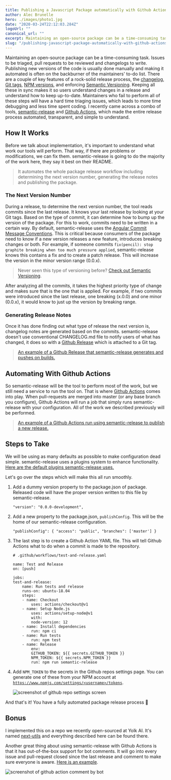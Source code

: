 ```yaml
---
title: Publishing a Javascript Package automatically with Github Actions
author: Alec Brunelle
hero: ./images/photo1.jpg
date: "2020-03-24T22:12:03.284Z"
logoUrl: ""
canonical_url: ""
excerpt: Maintaining an open-source package can be a time-consuming task.
slug: "/publishing-javascript-package-automatically-with-github-actions/"
---
```


Maintaining an open-source package can be a time-consuming task. Issues to be triaged, pull requests to be reviewed and changelogs to write. Publishing new versions of the code is usually done manually and making it automated is often on the backburner of the maintainers' to-do list. There are a couple of key features of a rock-solid release process, the [changelog](https://www.techopedia.com/definition/13934/changelog), [Git tags](https://git-scm.com/book/en/v2/Git-Basics-Tagging), [NPM versions](https://stackoverflow.com/questions/10972176/find-the-version-of-an-installed-npm-package), and enforcing [Semantic Versioning](https://semver.org/). Keeping all these in sync makes it so users understand changes in a release and understand how to keep up-to-date. Maintainers who fail to perform all of these steps will have a hard time triaging issues, which leads to more time debugging and less time spent coding. I recently came across a combo of tools, [semantic-release](https://github.com/semantic-release/semantic-release) and [Github Actions](https://github.com/features/actions), which made the entire release process automated, transparent, and simple to understand.

## How It Works

Before we talk about implementation, it's important to understand what work our tools will perform. That way, if there are problems or modifications, we can fix them. semantic-release is going to do the majority of the work here, they say it best on their README.

> It automates the whole package release workflow including determining the next version number, generating the release notes and publishing the package.

### The Next Version Number

During a release, to determine the next version number, the tool reads commits since the last release. It knows your last release by looking at your Git tags. Based on the type of commit, it can determine how to bump up the version of the package. For this to work, commits need to be written in a certain way. By default, semantic-release uses the [Angular Commit Message Conventions](https://github.com/angular/angular.js/blob/master/DEVELOPERS.md#-git-commit-guidelines). This is critical because consumers of the package need to know if a new version releases a new feature, introduces breaking changes or both. For example, if someone commits `fix(pencil): stop graphite breaking when too much pressure applied`, semantic-release knows this contains a fix and to create a patch release. This will increase the version in the minor version range (0.0.x).

> Never seen this type of versioning before? [Check out Semantic Versioning](https://semver.org/).

After analyzing all the commits, it takes the highest priority type of change and makes sure that is the one that is applied. For example, if two commits were introduced since the last release, one breaking (x.0.0) and one minor (0.0.x), it would know to just up the version by breaking range.

### Generating Release Notes

Once it has done finding out what type of release the next version is, changelog notes are generated based on the commits. semantic-release doesn't use conventional CHANGELOG.md file to notify users of what has changed, it does so with a [Github Release](https://help.github.com/en/github/administering-a-repository/about-releases) which is attached to a Git tag.

> [An example of a Github Release that semantic-release generates and pushes on builds.](https://github.com/Yolk-HQ/next-utils/releases/tag/v1.0.3)

## Automating With Github Actions

So semantic-release will be the tool to perform most of the work, but we still need a service to run the tool on. That is where [Github Actions](https://github.com/features/actions) comes into play. When pull-requests are merged into master (or any base branch you configure), Github Actions will run a job that simply runs semantic-release with your configuration. All of the work we described previously will be performed.

> [An example of a Github Actions run using semantic-release to publish a new release.](https://github.com/Yolk-HQ/next-utils/runs/463521573?check_suite_focus=true)

## Steps to Take

We will be using as many defaults as possible to make configuration dead simple. semantic-release uses a plugins system to enhance functionality. [Here are the default plugins semantic-release uses.](https://github.com/semantic-release/semantic-release/blob/master/docs/usage/plugins.md#default-plugins)

Let's go over the steps which will make this all run smoothly.

1.  Add a dummy version property to the package.json of package. Released code will have the proper version written to this file by semantic-release.

        "version": "0.0.0-development",

2.  Add a new property to the package.json, `publishConfig`. This will be the home of our semantic-release configuration.

        "publishConfig": { "access": "public", "branches": ['master'] }

3.  The last step is to create a Github Action YAML file. This will tell Github Actions what to do when a commit is made to the repository.

        # .github/workflows/test-and-release.yaml

        name: Test and Release
        on: [push]

        jobs:
        test-and-release:
            name: Run tests and release
            runs-on: ubuntu-18.04
            steps:
            - name: Checkout
                uses: actions/checkout@v1
            - name: Setup Node.js
                uses: actions/setup-node@v1
                with:
                node-version: 12
            - name: Install dependencies
                run: npm ci
            - name: Run tests
                run: npm test
            - name: Release
                env:
                GITHUB_TOKEN: ${{ secrets.GITHUB_TOKEN }}
                NPM_TOKEN: ${{ secrets.NPM_TOKEN }}
                run: npm run semantic-release

4.  Add `NPM_TOKEN` to the secrets in the Github repos settings page. You can generate one of these from your NPM account at [`https://www.npmjs.com/settings/<username>/tokens`](https://www.npmjs.com/settings/alec.brunelle/tokens).

    ![screenshot of github repo settings screen](https://res.cloudinary.com/dscgr6mcw/image/upload/v1585055788/npm-publish-post/Screenshot_at_Mar_24_08-47-49.png)

And that's it! You have a fully automated package release process 🎉

## Bonus

I implemented this on a repo we recently open-sourced at Yolk AI. It's named [next-utils](https://github.com/Yolk-HQ/next-utils) and everything described here can be found there.

Another great thing about using semantic-release with Github Actions is that it has out-of-the-box support for bot comments. It will go into every issue and pull-request closed since the last release and comment to make sure everyone is aware. [Here is an example](https://github.com/Yolk-HQ/next-utils/issues/12#issuecomment-581484992).

![screenshot of github action comment by bot](https://res.cloudinary.com/dscgr6mcw/image/upload/v1585055882/npm-publish-post/Screenshot_at_Feb_24_09-23-58.png)
